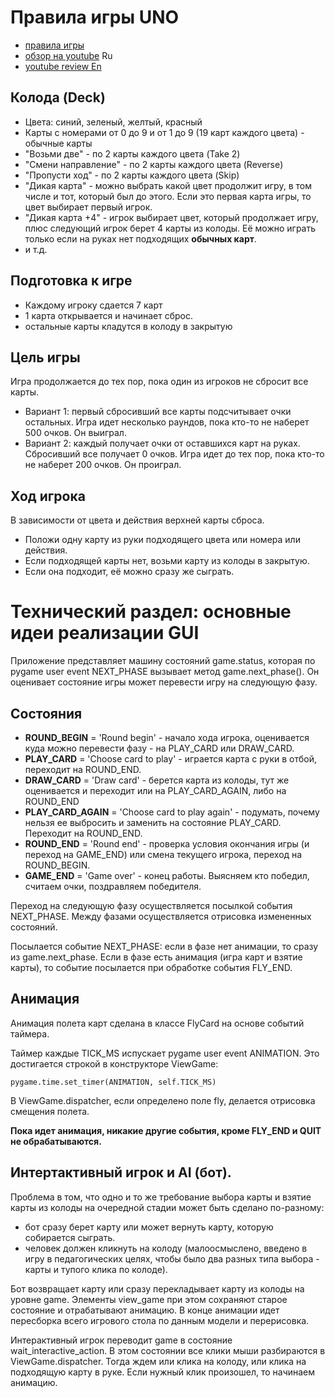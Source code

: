 # Правила игры UNO

* [правила игры](https://www.mosigra.ru/image/data/mosigra.product.other/545/534/uno_new.pdf)
* [обзор на youtube](https://www.youtube.com/watch?v=sA5CtiLiD7M) Ru
* [youtube review En](https://www.youtube.com/watch?v=sWoSZmHsCls)


## Колода (Deck)

* Цвета: синий, зеленый, желтый, красный
* Карты с номерами от 0 до 9 и от 1 до 9 (19 карт каждого цвета) - обычные карты
* "Возьми две" - по 2 карты каждого цвета (Take 2)
* "Смени направление" - по 2 карты каждого цвета (Reverse)
* "Пропусти ход" - по 2 карты каждого цвета (Skip)
* "Дикая карта" - можно выбрать какой цвет продолжит игру, в том числе и тот, который был до этого. 
Если это первая карта игры, то цвет выбирает первый игрок.
* "Дикая карта +4" - игрок выбирает цвет, который продолжает игру, плюс следующий игрок берет 4 карты из колоды.
Её можно играть только если на руках нет подходящих **обычных карт**. 
* и т.д.

## Подготовка к игре

* Каждому игроку сдается 7 карт
* 1 карта открывается и начинает сброс.
* остальные карты кладутся в колоду в закрытую

## Цель игры

Игра продолжается до тех пор, пока один из игроков не сбросит все карты.

* Вариант 1: первый сбросивший все карты подсчитывает очки остальных. Игра идет несколько раундов, пока кто-то не наберет 500 очков. Он выиграл.
* Вариант 2: каждый получает очки от оставшихся карт на руках. Сбросивший все получает 0 очков. Игра идет до тех пор, пока кто-то не наберет 200 очков. Он проиграл.

## Ход игрока

В зависимости от цвета и действия верхней карты сброса.

* Положи одну карту из руки подходящего цвета или номера или действия.
* Если подходящей карты нет, возьми карту из колоды в закрытую.
* Если она подходит, её можно сразу же сыграть.

# Технический раздел: основные идеи реализации GUI

Приложение представляет машину состояний game.status, которая по pygame user event NEXT_PHASE вызывает 
метод game.next_phase(). Он оценивает состояние игры может перевести игру на следующую фазу.

## Состояния

* **ROUND_BEGIN** = 'Round begin' - начало хода игрока, оценивается куда можно перевести фазу - на PLAY_CARD или DRAW_CARD.
* **PLAY_CARD** = 'Choose card to play' - играется карта с руки в отбой, переходит на ROUND_END.
* **DRAW_CARD** = 'Draw card' - берется карта из колоды, тут же оценивается и переходит или на PLAY_CARD_AGAIN, либо на ROUND_END
* **PLAY_CARD_AGAIN** = 'Choose card to play again' - подумать, почему нельзя ее выбросить и заменить на состояние PLAY_CARD. Переходит на ROUND_END.
* **ROUND_END** = 'Round end' - проверка условия окончания игры (и переход на GAME_END) или смена текущего игрока, переход на ROUND_BEGIN.
* **GAME_END** = 'Game over' - конец работы. Выясняем кто победил, считаем очки, поздравляем победителя.

Переход на следующую фазу осуществляется посылкой события NEXT_PHASE. Между фазами осуществляется отрисовка измененных состояний.

Посылается событие NEXT_PHASE: если в фазе нет анимации, то сразу из game.next_phase. 
Если в фазе есть анимация (игра карт и взятие карты), то событие посылается при обработке события FLY_END.

## Анимация

Анимация полета карт сделана в классе FlyCard на основе событий таймера.

Таймер каждые TICK_MS испускает pygame user event ANIMATION. Это достигается строкой в конструкторе ViewGame:

`pygame.time.set_timer(ANIMATION, self.TICK_MS)`

В ViewGame.dispatcher, если определено поле fly, делается отрисовка смещения полета.

**Пока идет анимация, никакие другие события, кроме FLY_END и QUIT не обрабатываются.**

## Интертактивный игрок и AI (бот).

Проблема в том, что одно и то же требование выбора карты и взятие карты из колоды на очередной стадии может быть сделано по-разному:

* бот сразу берет карту или может вернуть карту, которую собирается сыграть.
* человек должен кликнуть на колоду (малоосмыслено, введено в игру в педагогических целях, чтобы было два разных типа выбора - карты и тупого клика по колоде).

Бот возвращает карту или сразу перекладывает карту из колоды на уровне game. Элементы view_game при этом сохраняют старое состояние и отрабатывают анимацию.
В конце анимации идет пересборка всего игрового стола по данным модели и перерисовка.

Интерактивный игрок переводит game в состояние wait_interactive_action. В этом состоянии все клики мыши разбираются в
ViewGame.dispatcher. Тогда ждем или клика на колоду, или клика на подходящую карту в руке. 
Если нужный клик произошел, то начинаем анимацию.



